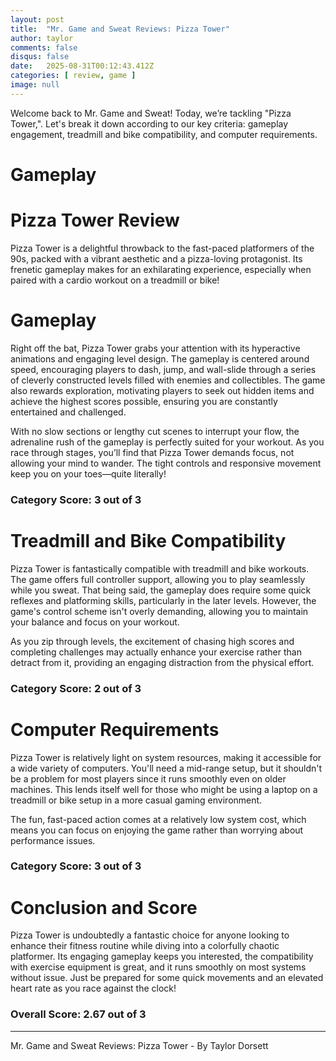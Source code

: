 ```yaml
---
layout: post
title:  "Mr. Game and Sweat Reviews: Pizza Tower"
author: taylor
comments: false
disqus: false
date:   2025-08-31T00:12:43.412Z
categories: [ review, game ]
image: null
---
```


Welcome back to Mr. Game and Sweat! Today, we’re tackling "Pizza Tower,". Let's break it down according to our key criteria: gameplay engagement, treadmill and bike compatibility, and computer requirements.

# Gameplay

# Pizza Tower Review

Pizza Tower is a delightful throwback to the fast-paced platformers of the 90s, packed with a vibrant aesthetic and a pizza-loving protagonist. Its frenetic gameplay makes for an exhilarating experience, especially when paired with a cardio workout on a treadmill or bike!

# Gameplay

Right off the bat, Pizza Tower grabs your attention with its hyperactive animations and engaging level design. The gameplay is centered around speed, encouraging players to dash, jump, and wall-slide through a series of cleverly constructed levels filled with enemies and collectibles. The game also rewards exploration, motivating players to seek out hidden items and achieve the highest scores possible, ensuring you are constantly entertained and challenged.

With no slow sections or lengthy cut scenes to interrupt your flow, the adrenaline rush of the gameplay is perfectly suited for your workout. As you race through stages, you’ll find that Pizza Tower demands focus, not allowing your mind to wander. The tight controls and responsive movement keep you on your toes—quite literally! 

### Category Score: 3 out of 3

# Treadmill and Bike Compatibility

Pizza Tower is fantastically compatible with treadmill and bike workouts. The game offers full controller support, allowing you to play seamlessly while you sweat. That being said, the gameplay does require some quick reflexes and platforming skills, particularly in the later levels. However, the game's control scheme isn't overly demanding, allowing you to maintain your balance and focus on your workout.

As you zip through levels, the excitement of chasing high scores and completing challenges may actually enhance your exercise rather than detract from it, providing an engaging distraction from the physical effort. 

### Category Score: 2 out of 3

# Computer Requirements

Pizza Tower is relatively light on system resources, making it accessible for a wide variety of computers. You'll need a mid-range setup, but it shouldn't be a problem for most players since it runs smoothly even on older machines. This lends itself well for those who might be using a laptop on a treadmill or bike setup in a more casual gaming environment.

The fun, fast-paced action comes at a relatively low system cost, which means you can focus on enjoying the game rather than worrying about performance issues.

### Category Score: 3 out of 3

# Conclusion and Score

Pizza Tower is undoubtedly a fantastic choice for anyone looking to enhance their fitness routine while diving into a colorfully chaotic platformer. Its engaging gameplay keeps you interested, the compatibility with exercise equipment is great, and it runs smoothly on most systems without issue. Just be prepared for some quick movements and an elevated heart rate as you race against the clock!

### Overall Score: 2.67 out of 3

---

Mr. Game and Sweat Reviews: Pizza Tower - By Taylor Dorsett
